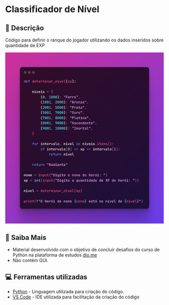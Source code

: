 # Classificador de Nível

## 📒 Descrição
Código para definir o ranque do jogador utilizando os dados inseridos sobre quantidade de EXP

<img src="/classificador-nivel/nivel.png"/>

## 🔎 Saiba Mais
- Material desenvolvido com o objetivo de concluir desafios do curso de Python na plataforma de estudos [dio.me](https://web.dio.me)
- Não contém GUI.

## 💻 Ferramentas utilizadas
- [Python](https://www.python.org/) - Linguagem utilizada para criação do código.
- [VS Code](https://code.visualstudio.com/) - IDE utilizada para facilitação da criação do código
